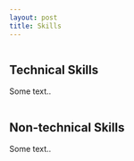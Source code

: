 ```yaml
---
layout: post
title: Skills
---
```


<div class="row">
  <div class="column">
    <h2>Technical Skills</h2>
    <p>Some text..</p>
  </div>
  <div class="column">
    <h2>Non-technical Skills</h2>
    <p>Some text..</p>
  </div>
</div>